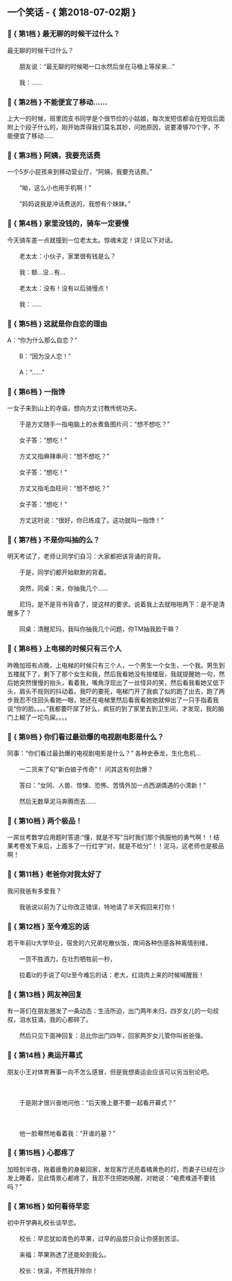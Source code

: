 ## 一个笑话 - { 第2018-07-02期 }
</hr>

### :jack_o_lantern: { 第1档 } 最无聊的时候干过什么？
最无聊的时候干过什么？<br/><br/>　　朋友说：“最无聊的时候喝一口水然后坐在马桶上等尿来...”<br/><br/>　　我：......


### :jack_o_lantern: { 第2档 } 不能便宜了移动……
上大一的时候，班里团支书同学是个很节俭的小姑娘，每次发短信都会在短信后面附上个段子什么的，刚开始弄得我们莫名其妙，问她原因，说要凑够70个字，不能便宜了移动……


### :jack_o_lantern: { 第3档 } 阿姨，我要充话费
一个5岁小屁孩来到移动营业厅，“阿姨，我要充话费。”<br/><br/>　　“呦，这么小也用手机啊！”<br/><br/>　　“妈妈说我是冲话费送的，我想有个妹妹。”


### :jack_o_lantern: { 第4档 } 家里没钱的，骑车一定要慢
今天骑车差一点就撞到一位老太太。惊魂未定！详见以下对话。<br/><br/>　　老太太：小伙子，家里很有钱是么？<br/><br/>　　我：额…没…有…<br/><br/>　　老太太：没有！没有以后骑慢点！<br/><br/>　　我：……


### :jack_o_lantern: { 第5档 } 这就是你自恋的理由
A：“你为什么那么自恋？”<br/><br/>　　B：“因为没人恋！”<br/><br/>　　A：“……”


### :jack_o_lantern: { 第6档 } 一指馋
一女子来到山上的寺庙，想向方丈讨教传统功夫。<br/><br/>　　于是方丈随手一指电脑上的水煮鱼图片问：“想不想吃？”<br/><br/>　　女子答：“想吃！”<br/><br/>　　方丈又指麻辣串问：“想不想吃？”<br/><br/>　　女子答：“想吃！”<br/><br/>　　方丈又指毛血旺问：“想不想吃？”<br/><br/>　　女子答：“想吃！”<br/><br/>　　方丈这时说：“很好，你已练成了。这功就叫一指馋！”


### :jack_o_lantern: { 第7档 } 不是你叫抽的么？
明天考试了，老师让同学们自习：大家都把该背诵的背背。<br/><br/>　　于是，同学们都开始默默的背着。<br/><br/>　　突然，同桌：来，你抽我几个……<br/><br/>　　尼玛，是不是背书背昏了，提这样的要求。说着我上去就啪啪两下：是不是清醒多了？<br/><br/>　　同桌：清醒尼玛，我叫你抽我几个问题，你TM抽我脸干嘛？


### :jack_o_lantern: { 第8档 } 上电梯的时候只有三个人
昨晚加班有点晚，上电梯的时候只有三个人，一个男生一个女生，一个我。男生到五楼就下了，剩下了那个女生和我，然后我看她没有按楼层，我就提醒她一句，然后她突然慢慢的抬头，看着我，嘴角浮现出了一丝怪异的笑，然后看我看她又低下头，肩头不规则的抖动着。我吓的要死，电梯门开了我疯了似的跑了出去，跑了两步我忍不住回头看她一眼，她还在电梯里然后看我看她她就伸出了一只手指着我说“你的脸。。。。”我都要吓尿了好么，疯狂的到了家里去到卫生间，才发现，我的脑门上糊了一坨鸟屎。。。。


### :jack_o_lantern: { 第9档 } 你们看过最劲爆的电视剧电影是什么？
同事：“你们看过最劲爆的电视剧电影是什么？” 各种史泰龙，生化危机…<br/><br/>　　一二货来了句“新白娘子传奇”！ 问其这有何劲爆？<br/><br/>　　答曰：“女同、人兽、惊悚、恐怖、苦情外加一点西湖偶遇的小清新！”<br/><br/>　　然后无数草泥马奔腾而去……


### :jack_o_lantern: { 第10档 } 两个极品！
一屌丝考数学应用题时答道:“懂，就是不写”当时我们那个佩服他的勇气啊！！结果考卷发下来后，上面多了一行红字“对，就是不给分”！！泥马，这老师也是极品啊！


### :jack_o_lantern: { 第11档 } 老爸你对我太好了
我问我爸有多爱我？<br/><br/>　　我爸说以前为了让你改正错误，特地请了半天假回来打你！


### :jack_o_lantern: { 第12档 } 至今难忘的话
若干年前lz大学毕业，宿舍的六兄弟吃散伙饭，席间各种伤感各种离情别绪，<br/><br/>　　一货不胜酒力，在壮烈牺牲前一秒，<br/><br/>　　拉着lz的手说了句lz至今难忘的话：老大，红烧肉上来的时候喊醒我！


### :jack_o_lantern: { 第13档 } 网友神回复
有一哥们在朋友圈发了一条动态：生活所迫，出门两年未归，四岁女儿的一句叔叔，泪水狂涌，我的心都碎了。<br/><br/>　　然后只见下面神回复：总比你出门四年，回家两岁女儿管你叫爸爸强。


### :jack_o_lantern: { 第14档 } 奥运开幕式
朋友小王对体育赛事一向不怎么感冒，但是我想奥运会应该可以另当别论吧。<br/><br/><br/><br/>　　于是刚才很兴奋地问他：“后天晚上要不要一起看开幕式？”<br/><br/><br/><br/>　　他一脸蓦然地看着我：“开谁的墓？”


### :jack_o_lantern: { 第15档 } 心都疼了
加班到半夜，拖着疲惫的身躯回家，发现客厅还亮着橘黄色的灯，而妻子已经在沙发上睡着，见此情景心都疼了，我忍不住把她唤醒，对她说：“电费难道不要钱吗？”


### :jack_o_lantern: { 第16档 } 如何看待早恋
初中开学典礼校长谈早恋。<br/><br/>　　校长：早恋犹如青色的苹果，过早的品尝只会让你感到苦涩。<br/><br/>　　来福：苹果熟透了还能轮到我么。<br/><br/>　　校长：快滚，不然我开除你！

